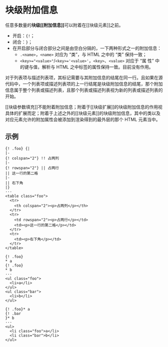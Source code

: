 # 块级附加信息

任意多数量的**块级[[附加信息]]**&#x200B;可以附着在[[块级元素]]之前。

- 开启：`{!`；
- 闭合：`}`；
- 在开启部分与闭合部分之间是由空白分隔的，一下两种形式之一的附加信息：
  - `.<name>`，`<name>` 对应为 “类”，与 HTML 之中的 “类” 保持一致；
  - `<key>="<value>"`/`<key>='<value>'`，`<key>`、`<value>` 对应于 “属<wbr />
    性” 中的键与值，解析与 HTML 之中标签的属性保持一致。目前没有作用。

对于列表项与描述列表项，其标记需要与其附加信息的结尾在同一行。且如果在源<wbr />
代码中，一个列表项或描述列表项的上一行结尾是块级附加信息的结尾，那个附加<wbr />
信息属于整个列表或描述列表，且那个列表或描述列表视为新的列表或描述列表的<wbr />
开始。

[[块级参数填充]]不能附着附加信息；附着于[[块级扩展]]的块级附加信息的作用<wbr />
视具体的扩展而定；附着于上述之外的[[块级元素]]的块级附加信息，其中的类以<wbr />
及对应元素允许的附加属性会被添加到渲染得到的最外层的那个 HTML 元素当中。

## 示例

```example
{! .foo} {|
|-
{! colspan="2"} !! 占两列
|-
{! rowspan="2"} || 占两行
|| 这一行的第二格
|-
|| 右下角
|}
···
<table class="foo">
  <tr>
    <th colspan="2"><p>占两列</p></th>
  </tr>
  <tr>
    <td rowspan="2"><p>占两行</p></td>
    <td><p>这一行的第二格</p></td>
  </tr>
  <tr>
    <td><p>右下角</p></td>
  </tr>
</table>
```

```example
{! .foo}
* a
{! .foo}
* b
···
<ul class="foo">
  <li>a</li>
</ul>
<ul class="bar">
  <li>b</li>
</ul>
```

```example
{! .foo}* a
{! .bar
}* b
···
<ul>
  <li class="foo">a</li>
  <li class="bar">b</li>
</ul>
```
